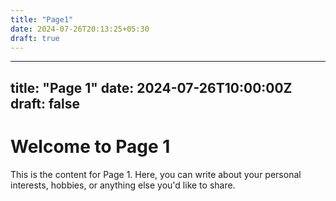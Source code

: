```yaml
---
title: "Page1"
date: 2024-07-26T20:13:25+05:30
draft: true
---
```

---
title: "Page 1"
date: 2024-07-26T10:00:00Z
draft: false
---

# Welcome to Page 1

This is the content for Page 1. Here, you can write about your personal interests, hobbies, or anything else you'd like to share.

